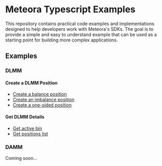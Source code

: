 # Meteora Typescript Examples

This repository contains practical code examples and implementations designed to help developers work with Meteora's SDKs. The goal is to provide a simple and easy to understand example that can be used as a starting point for building more complex applications.

## Examples

### DLMM

#### Create a DLMM Position

- [Create a balance position](./dlmm/src/create-position/balance.ts)
- [Create an imbalance position](./dlmm/src/create-position/imbalance.ts)
- [Create a one-sided position](./dlmm/src/create-position/onesided.ts)

#### Get DLMM Details

- [Get active bin](./dlmm/src/get-position/get-active-bin.ts)
- [Get positions list](./dlmm/src/get-position/get-positions-list.ts)

### DAMM

Coming soon...
